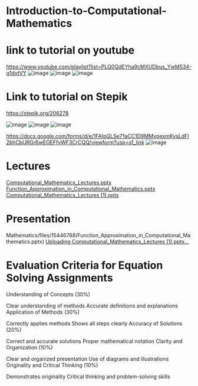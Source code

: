 # Introduction-to-Computational-Mathematics


# Iink to tutorial on youtube 
https://www.youtube.com/playlist?list=PLQ0QdEYha9cMXUDbus_YwM534-g1dvtVY
![image](https://github.com/Bekmyrzapro/Introduction-to-Computational-Mathematics/assets/74038682/f9b2e7c3-7e0d-4444-9ff4-e8e97e0cba5b)
![image](https://github.com/Bekmyrzapro/Introduction-to-Computational-Mathematics/assets/74038682/78daaa5c-c679-43a7-9fb7-1e5a8bf323fc)
![image](https://github.com/Bekmyrzapro/Introduction-to-Computational-Mathematics/assets/74038682/8781d8f5-4c8e-4936-9ce8-3c8cf1ce614c)

# Link to tutorial on Stepik
https://stepik.org/206278

![image](https://github.com/Bekmyrzapro/Introduction-to-Computational-Mathematics/assets/74038682/893f2504-cb63-42c4-b594-a4691f984f6e)
![image](https://github.com/Bekmyrzapro/Introduction-to-Computational-Mathematics/assets/74038682/0918e34f-8b4e-4719-a5ac-13b3d58beea7)
![image](https://github.com/Bekmyrzapro/Introduction-to-Computational-Mathematics/assets/74038682/bc5ec525-0e48-4470-aab4-764e0b69d8fa)


https://docs.google.com/forms/d/e/1FAIpQLSe71aCC1D9MMvpexmKysLdFI2bhCbURGr6wEOEFfvWF3CrCQQ/viewform?usp=sf_link
![image](https://github.com/Bekmyrzapro/Introduction-to-Computational-Mathematics/assets/74038682/de143aa3-baa9-4c58-92e5-cee0cd14cb68)



# Lectures
[Computational_Mathematics_Lectures.pptx](https://github.com/Bekmyrzapro/Introduction-to-Computational-Mathematics/files/15446740/Computational_Mathematics_Lectures.pptx)
[Function_Approximation_in_Computational_Mathematics.pptx](https://github.com/Bekmyrzapro/Introduction-to-Computational-Mathematics/files/15446775/Function_Approximation_in_Computational_Mathematics.pptx)
[Computational_Mathematics_Lectures (1).pptx](https://github.com/Bekmyrzapro/Introduction-to-Computational-Mathematics/files/15446792/Computational_Mathematics_Lectures.1.pptx)

# Presentation
Mathematics/files/15446788/Function_Approximation_in_Computational_Mathematics.pptx)
[Uploading Computational_Mathematics_Lectures (1).pptx…]()

# Evaluation Criteria for Equation Solving Assignments

Understanding of Concepts (30%)

Clear understanding of methods
Accurate definitions and explanations
Application of Methods (30%)

Correctly applies methods
Shows all steps clearly
Accuracy of Solutions (20%)

Correct and accurate solutions
Proper mathematical notation
Clarity and Organization (10%)

Clear and organized presentation
Use of diagrams and illustrations
Originality and Critical Thinking (10%)

Demonstrates originality
Critical thinking and problem-solving skills
